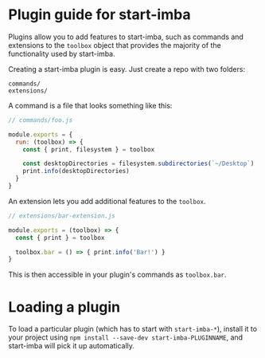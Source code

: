 # Plugin guide for start-imba

Plugins allow you to add features to start-imba, such as commands and
extensions to the `toolbox` object that provides the majority of the functionality
used by start-imba.

Creating a start-imba plugin is easy. Just create a repo with two folders:

```
commands/
extensions/
```

A command is a file that looks something like this:

```js
// commands/foo.js

module.exports = {
  run: (toolbox) => {
    const { print, filesystem } = toolbox

    const desktopDirectories = filesystem.subdirectories(`~/Desktop`)
    print.info(desktopDirectories)
  }
}
```

An extension lets you add additional features to the `toolbox`.

```js
// extensions/bar-extension.js

module.exports = (toolbox) => {
  const { print } = toolbox

  toolbox.bar = () => { print.info('Bar!') }
}
```

This is then accessible in your plugin's commands as `toolbox.bar`.

# Loading a plugin

To load a particular plugin (which has to start with `start-imba-*`),
install it to your project using `npm install --save-dev start-imba-PLUGINNAME`,
and start-imba will pick it up automatically.
